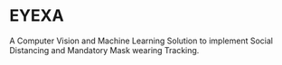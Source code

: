 # EYEXA
A Computer Vision and Machine Learning Solution to implement Social Distancing and Mandatory Mask wearing Tracking.
